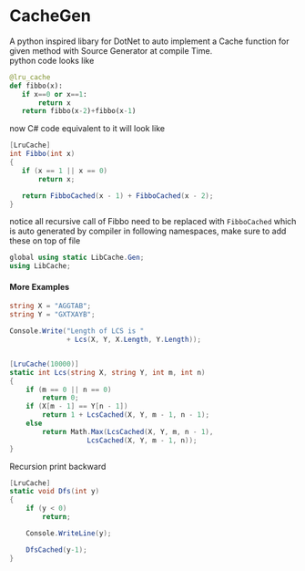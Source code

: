 # CacheGen
 
A python inspired libary for DotNet to auto implement a Cache function for given method with Source Generator at compile Time.<br>
python code looks like
```py
@lru_cache
def fibbo(x):
   if x==0 or x==1:
       return x
   return fibbo(x-2)+fibbo(x-1)
```
 
 now C# code equivalent to it will look like
 ```cs
 [LruCache]
int Fibbo(int x)
{
    if (x == 1 || x == 0)
        return x;

    return FibboCached(x - 1) + FibboCached(x - 2);
}
```
notice all recursive call of Fibbo need to be replaced with `FibboCached` which is auto generated by compiler in following namespaces, make sure to add these on top of file

```cs
global using static LibCache.Gen;
using LibCache;
```


#### More Examples

```cs
string X = "AGGTAB";
string Y = "GXTXAYB";

Console.Write("Length of LCS is "
              + Lcs(X, Y, X.Length, Y.Length));


[LruCache(10000)]
static int Lcs(string X, string Y, int m, int n)
{
    if (m == 0 || n == 0)
        return 0;
    if (X[m - 1] == Y[n - 1])
        return 1 + LcsCached(X, Y, m - 1, n - 1);
    else
        return Math.Max(LcsCached(X, Y, m, n - 1),
                   LcsCached(X, Y, m - 1, n));
}
```

Recursion print backward
```cs
[LruCache]
static void Dfs(int y)
{
    if (y < 0)
        return;

    Console.WriteLine(y);

    DfsCached(y-1);
}
```
